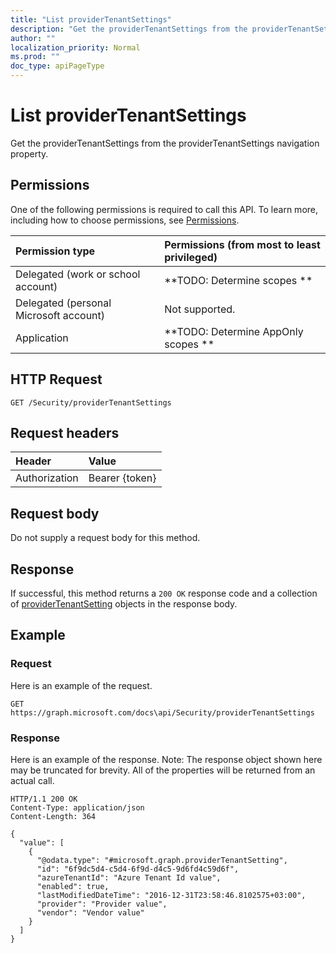 ```yaml
---
title: "List providerTenantSettings"
description: "Get the providerTenantSettings from the providerTenantSettings navigation property."
author: ""
localization_priority: Normal
ms.prod: ""
doc_type: apiPageType
---
```


# List providerTenantSettings

Get the providerTenantSettings from the providerTenantSettings navigation property.

## Permissions
One of the following permissions is required to call this API. To learn more, including how to choose permissions, see [Permissions](/concepts/permissions-reference.md).

|Permission type|Permissions (from most to least privileged)|
|:---|:---|
|Delegated (work or school account)|**TODO: Determine scopes **|
|Delegated (personal Microsoft account)|Not supported.|
|Application|**TODO: Determine AppOnly scopes **|

## HTTP Request
<!-- {
  "blockType": "ignored"
}
-->
``` http
GET /Security/providerTenantSettings
```

## Request headers
|Header|Value|
|:---|:---|
|Authorization|Bearer {token}|

## Request body
Do not supply a request body for this method.

## Response
If successful, this method returns a `200 OK` response code and a collection of [providerTenantSetting](../resources/providertenantsetting.md) objects in the response body.

## Example

### Request
Here is an example of the request.
<!-- {
  "blockType": "request",
  "name": "get_providertenantsetting"
}
-->
``` http
GET https://graph.microsoft.com/docs\api/Security/providerTenantSettings
```

### Response
Here is an example of the response. Note: The response object shown here may be truncated for brevity. All of the properties will be returned from an actual call.
<!-- {
  "blockType": "response",
  "truncated": true,
  "@odata.type": "collection(microsoft.graph.providertenantsetting)"
}
-->
``` http
HTTP/1.1 200 OK
Content-Type: application/json
Content-Length: 364

{
  "value": [
    {
      "@odata.type": "#microsoft.graph.providerTenantSetting",
      "id": "6f9dc5d4-c5d4-6f9d-d4c5-9d6fd4c59d6f",
      "azureTenantId": "Azure Tenant Id value",
      "enabled": true,
      "lastModifiedDateTime": "2016-12-31T23:58:46.8102575+03:00",
      "provider": "Provider value",
      "vendor": "Vendor value"
    }
  ]
}
```

